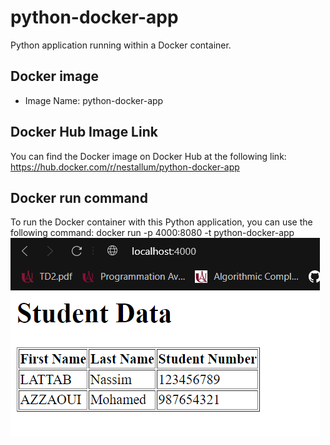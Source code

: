 # python-docker-app
Python application running within a Docker container.

## Docker image
-  Image Name: python-docker-app

## Docker Hub Image Link
You can find the Docker image on Docker Hub at the following link:
https://hub.docker.com/r/nestallum/python-docker-app

## Docker run command
To run the Docker container with this Python application, you can use the following command:
     docker run -p 4000:8080 -t python-docker-app
![exécution du code via la commande docker run](execution_code.png)
